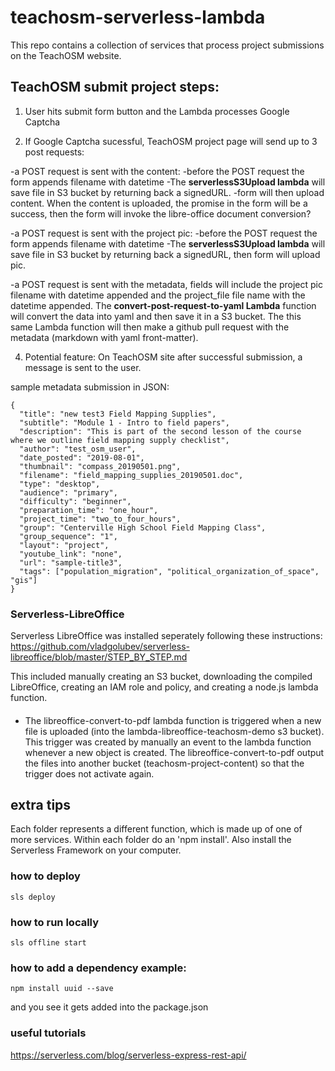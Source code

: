 # teachosm-serverless-lambda

This repo contains a collection of services that process project submissions on the TeachOSM website.

## TeachOSM submit project steps:

1. User hits submit form button and the Lambda processes Google Captcha

3. If Google Captcha sucessful, TeachOSM project page will send up to 3 post requests:

-a POST request is sent with the content:
  -before the POST request the form appends filename with datetime
  -The **serverlessS3Upload lambda** will save file in S3 bucket by returning back a signedURL.
  -form will then upload content. When the content is uploaded, the promise in the form will be a success, then the form will invoke the libre-office document conversion?

-a POST request is sent with the project pic:
  -before the POST request the form appends filename with datetime
  -The **serverlessS3Upload lambda** will save file in S3 bucket by returning back a signedURL, then form will upload pic.

-a POST request is sent with the metadata, fields will include the project pic filename with datetime appended and the project_file file name with the datetime appended. The **convert-post-request-to-yaml Lambda** function will convert the data into yaml and then save it in a S3 bucket. The this same Lambda function will then make a github pull request with the metadata (markdown with yaml front-matter).

4. Potential feature: On TeachOSM site after successful submission, a message is sent to the user.


sample metadata submission in JSON:

```
{
  "title": "new test3 Field Mapping Supplies",
  "subtitle": "Module 1 - Intro to field papers",
  "description": "This is part of the second lesson of the course where we outline field mapping supply checklist",
  "author": "test_osm_user",
  "date_posted": "2019-08-01",
  "thumbnail": "compass_20190501.png",
  "filename": "field_mapping_supplies_20190501.doc",
  "type": "desktop",
  "audience": "primary",
  "difficulty": "beginner",
  "preparation_time": "one_hour",
  "project_time": "two_to_four_hours",
  "group": "Centerville High School Field Mapping Class",
  "group_sequence": "1",
  "layout": "project",
  "youtube_link": "none",
  "url": "sample-title3",
  "tags": ["population_migration", "political_organization_of_space", "gis"]
}
```

### Serverless-LibreOffice

Serverless LibreOffice was installed seperately following these instructions: https://github.com/vladgolubev/serverless-libreoffice/blob/master/STEP_BY_STEP.md

This included manually creating an S3 bucket, downloading the compiled LibreOffice, creating an IAM role and policy, and creating a node.js lambda function.

#### 

- The libreoffice-convert-to-pdf lambda function is triggered when a new file is uploaded (into the lambda-libreoffice-teachosm-demo s3 bucket). This trigger was created by manually an event to the lambda function whenever a new object is created. The libreoffice-convert-to-pdf output the files into another bucket (teachosm-project-content) so that the trigger does not activate again.

## extra tips

Each folder represents a different function, which is made up of one of more services. Within each folder do an 'npm install'. Also install the Serverless Framework on your computer.

### how to deploy
```
sls deploy
```

### how to run locally
```
sls offline start
```

### how to add a dependency example:

```
npm install uuid --save
```
and you see it gets added into the package.json


### useful tutorials
https://serverless.com/blog/serverless-express-rest-api/

